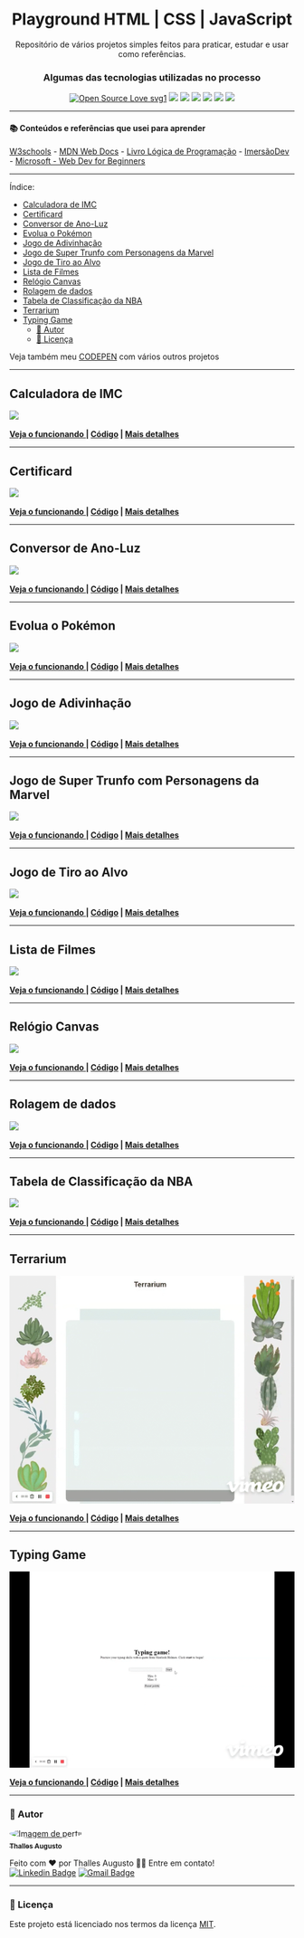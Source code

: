 <h1 align="center"> Playground HTML | CSS | JavaScript </h1>
<p align="center"> Repositório de vários projetos simples feitos para praticar, estudar e usar como referências.</p>

<div align="center">

<h3>Algumas das tecnologias utilizadas no processo</h3>
  
[![Open Source Love svg1](https://badges.frapsoft.com/os/v1/open-source.svg?v=103)](https://github.com/ellerbrock/open-source-badges/) ![](https://img.shields.io/static/v1?label=licence&message=mit&color=green&style=for-the-badge) ![](https://img.shields.io/static/v1?label=Made%20with&message=HTML5&color=E34F26&style=for-the-badge&logo=html5) ![](https://img.shields.io/static/v1?label=Made%20with&message=CSS3&color=1572B6&style=for-the-badge&logo=css3) ![](https://img.shields.io/static/v1?label=Made%20with&message=JavaScript&color=F7DF1E&style=for-the-badge&logo=javascript) ![](https://img.shields.io/static/v1?label=Made%20with&message=Markdown&color=000&style=for-the-badge&logo=markdown) ![](https://img.shields.io/static/v1?label=made%20with&message=sass&color=CC6699&style=for-the-badge&logo=sass)

</div>

---

#### 📚 Conteúdos e referências que usei para aprender  

[W3schools](https://www.w3schools.com) -
[MDN Web Docs](https://developer.mozilla.org/pt-BR) - [Livro Lógica de Programação](https://www.casadocodigo.com.br/products/livro-programacao) - [ImersãoDev](https://imersao.dev/) - [Microsoft - Web Dev for Beginners](https://github.com/microsoft/Web-Dev-For-Beginners)

---

Índice:

- [Calculadora de IMC <a name="calculadora-de-imc"></a>](#calculadora-de-imc-)
- [Certificard <a name="certificard"></a>](#certificard-)
- [Conversor de Ano-Luz <a name="conversor-de-ano-luz"></a>](#conversor-de-ano-luz-)
- [Evolua o Pokémon <a name="evolua-o-pokemon"></a>](#evolua-o-pokémon-)
- [Jogo de Adivinhação <a name="jogo-de-adivinhacao"></a>](#jogo-de-adivinhação-)
- [Jogo de Super Trunfo com Personagens da Marvel <a name="jogo-super-trunfo"></a>](#jogo-de-super-trunfo-com-personagens-da-marvel-)
- [Jogo de Tiro ao Alvo <a name="jogo-de-tiro-ao-alvo"></a>](#jogo-de-tiro-ao-alvo-)
- [Lista de Filmes <a name="lista-de-filmes"></a>](#lista-de-filmes-)
- [Relógio Canvas <a name="relogio-canvas"></a>](#relógio-canvas-)
- [Rolagem de dados <a name="rolagem-de-dados"></a>](#rolagem-de-dados-)
- [Tabela de Classificação da NBA <a name="tabela-de-classificação"></a>](#tabela-de-classificação-da-nba-)
- [Terrarium <a name="terrarium"></a>](#terrarium-)
- [Typing Game <a name="typing-game"></a>](#typing-game-)
  - [👷 Autor](#-autor)
  - [📝 Licença](#-licença)

Veja também meu [CODEPEN](https://codepen.io/theslladev/pens/) com vários outros projetos

---

## Calculadora de IMC <a name="calculadora-de-imc"></a>
<a href="https://github.com/ThesllaDev/Simple-Projects/blob/main/Calculadora-de-IMC/README-CALCULADORA-DE-IMC.md" >![](./Calculadora-de-IMC/assets/img/banner-calculadora-de-imc.gif)</a>

**<a href="https://codepen.io/theslladev/full/yLVGBex" target="_blank">Veja o funcionando </a> |
[Código](https://github.com/ThesllaDev/Simple-Projects/tree/main/Calculadora-de-IMC) |
[Mais detalhes](https://github.com/ThesllaDev/Simple-Projects/blob/main/Calculadora-de-IMC/README-CALCULADORA-DE-IMC.md)**

---

## Certificard <a name="certificard"></a>
<a href="https://github.com/ThesllaDev/Simple-Projects/blob/main/Certificard/README-CERTIFICARD.md" >![](./Certificard/assets/img/banner-certificard.gif)</a>

**<a href="https://codepen.io/theslladev/full/MWJoMGd" target="_blank">Veja o funcionando </a> |
[Código](https://github.com/ThesllaDev/Simple-Projects/blob/main/Certificard) |
[Mais detalhes](https://github.com/ThesllaDev/Simple-Projects/blob/main/Certificard/README-CERTIFICARD.md)**

---

## Conversor de Ano-Luz <a name="conversor-de-ano-luz"></a>
<a href="https://github.com/ThesllaDev/Simple-Projects/tree/main/Conversor-da-Velocidade-da-Luz/README-CONVERSOR-DE-ANOS-LUZ.md" >![](./Conversor-da-Velocidade-da-Luz/assets/img/banner-conversor-de-anos-luz.gif)</a>

**<a href="https://codepen.io/theslladev/full/XWpbrNo" target="_blank">Veja o funcionando </a> | 
[Código](https://github.com/ThesllaDev/Simple-Projects/tree/main/Conversor-da-Velocidade-da-Luz) | 
[Mais detalhes](https://github.com/ThesllaDev/Simple-Projects/tree/main/Conversor-da-Velocidade-da-Luz/README-CONVERSOR-DE-ANOS-LUZ.md)**

---

## Evolua o Pokémon <a name="evolua-o-pokemon"></a>
<a href="https://github.com/ThesllaDev/Simple-Projects/tree/main/Evolua-o-Pokemon/README-EVOLUA-O-POKEMON.md" >![](./Evolua-o-Pokemon/img/banner-evolua-o-pokemon.gif)</a>

**<a href="https://codepen.io/theslladev/full/JjEYLNY" target="_blank">Veja o funcionando </a> | 
[Código](https://github.com/ThesllaDev/Simple-Projects/tree/main/Evolua-o-Pokemon) | 
[Mais detalhes](https://github.com/ThesllaDev/Simple-Projects/tree/main/Evolua-o-Pokemon/README-EVOLUA-O-POKEMON.md)**

---

## Jogo de Adivinhação <a name="jogo-de-adivinhacao"></a>
<a href="https://github.com/ThesllaDev/Simple-Projects/tree/main/Jogo-de-Advinhacao/README-JOGO-DE-ADVINHACAO.md" >![](./Jogo-de-Advinhacao/assets/img/banner-jogo-de-adivinhacao.gif)</a>

**<a href="https://codepen.io/theslladev/full/qBRbEwY" target="_blank">Veja o funcionando </a> | 
[Código](https://github.com/ThesllaDev/Simple-Projects/tree/main/Jogo-de-Advinhacao) | 
[Mais detalhes](https://github.com/ThesllaDev/Simple-Projects/tree/main/Jogo-de-Advinhacao/README-JOGO-DE-ADVINHACAO.md)**

---

## Jogo de Super Trunfo com Personagens da Marvel <a name="jogo-super-trunfo"></a>
<a href="https://github.com/ThesllaDev/Simple-Projects/blob/main/Jogo-Super-Trunfo-Marvel/README-JOGO-SUPER-TRUNFO-MARVEL.md" >![](./Jogo-Super-Trunfo-Marvel/assets/img/banner-jogo-super-trunfo-marvel.gif)</a>

**<a href="https://codepen.io/theslladev/full/ExZZQaB" target="_blank">Veja o funcionando </a> | 
[Código](https://github.com/ThesllaDev/Simple-Projects/tree/main/Jogo-Super-Trunfo-Marvel) | 
[Mais detalhes](https://github.com/ThesllaDev/Simple-Projects/blob/main/Jogo-Super-Trunfo-Marvel/README-JOGO-SUPER-TRUNFO-MARVEL.md)**

---

## Jogo de Tiro ao Alvo <a name="jogo-de-tiro-ao-alvo"></a>
<a href="https://github.com/ThesllaDev/Simple-Projects/tree/main/Jogo-de-Tiro-ao-Alvo/README-JOGO-DE-TIRO-AO-ALVO.md" >![](./Jogo-de-Tiro-ao-Alvo/assets/img/banner-jogo-de-tiro-ao-alvo.gif)</a>

**<a href="https://codepen.io/theslladev/full/BapBvbw" target="_blank">Veja o funcionando </a> | 
[Código](https://github.com/ThesllaDev/Simple-Projects/tree/main/Jogo-de-Tiro-ao-Alvo) | 
[Mais detalhes](https://github.com/ThesllaDev/Simple-Projects/tree/main/Jogo-de-Tiro-ao-Alvo/README-JOGO-DE-TIRO-AO-ALVO.md)**

---

## Lista de Filmes <a name="lista-de-filmes"></a>
<a href="https://github.com/ThesllaDev/Simple-Projects/tree/main/Lista-de-Filmes/README-LISTA-DE-FILMES.md" >![](./Lista-de-Filmes/assets/img/banner-lista-de-filmes.gif)</a>

**<a href="https://codepen.io/theslladev/full/eYgZKXy" target="_blank">Veja o funcionando </a> | 
[Código](https://github.com/ThesllaDev/Simple-Projects/tree/main/Lista-de-Filmes) | 
[Mais detalhes](https://github.com/ThesllaDev/Simple-Projects/tree/main/Lista-de-Filmes/README-LISTA-DE-FILMES.md)**

---

## Relógio Canvas <a name="relogio-canvas"></a>
<a href="https://github.com/ThesllaDev/Simple-Projects/blob/main/Relogio-Canvas/README-RELOGIO-CANVAS.md" >![](./Relogio-Canvas/assets/img/banner-relogio-canvas.gif)</a>

**<a href="https://codepen.io/theslladev/full/RwoqpyW" target="_blank">Veja o funcionando </a> | 
[Código](https://github.com/ThesllaDev/Simple-Projects/blob/main/Relogio-Canvas) | 
[Mais detalhes](https://github.com/ThesllaDev/Simple-Projects/blob/main/Relogio-Canvas/README-RELOGIO-CANVAS.md)**

---

## Rolagem de dados <a name="rolagem-de-dados"></a>
<a href="https://github.com/ThesllaDev/Simple-Projects/blob/main/Rolagem-de-Dados/README-ROLAGEM-DE-DADOS.md" >![](./Rolagem-de-Dados/assets/img/banner-rolagem-de-dados.gif)</a>

**<a href="https://codepen.io/theslladev/full/NWbZabZ" target="_blank">Veja o funcionando </a> | 
[Código](https://github.com/ThesllaDev/Simple-Projects/blob/main/Rolagem-de-Dados) | 
[Mais detalhes](https://github.com/ThesllaDev/Simple-Projects/blob/main/Rolagem-de-Dados/README-ROLAGEM-DE-DADOS.md)**

---

## Tabela de Classificação da NBA <a name="tabela-de-classificação"></a>
<a href="https://github.com/ThesllaDev/Simple-Projects/tree/main/Tabela-de-Classificacao/README-TABELA-DE-CLASSIFICACAO.md" >![](./Tabela-de-Classificacao/assets/img/banner-tabela-de-classificacao.gif)</a>

**<a href="https://codepen.io/theslladev/full/XWpjYxp" target="_blank">Veja o funcionando </a> | 
[Código](https://github.com/ThesllaDev/Simple-Projects/tree/main/Tabela-de-Classificacao) | 
[Mais detalhes](https://github.com/ThesllaDev/Simple-Projects/tree/main/Tabela-de-Classificacao/README-TABELA-DE-CLASSIFICACAO.md)**

---

## Terrarium <a name="terrarium"></a>
<a href="https://github.com/ThesllaDev/Simple-Projects/blob/main/Terrarium/README-TERRARIUM.md" >![](./Terrarium/assets/img/banner-terrarium.gif)</a>

**<a href="https://codepen.io/theslladev/full/yLMoZmd" target="_blank">Veja o funcionando </a> | 
[Código](https://github.com/ThesllaDev/Simple-Projects/tree/main/Terrarium) | 
[Mais detalhes](https://github.com/ThesllaDev/Simple-Projects/blob/main/Terrarium/README-TERRARIUM.md)**

---

## Typing Game <a name="typing-game"></a>
<a href="https://github.com/ThesllaDev/Simple-Projects/blob/main/Typing-Game/README-TYPING-GAME.md" >![](./Typing-Game/assets/img/banner-typing-game.gif)</a>

**<a href="https://codepen.io/theslladev/full/oNZJMzj" target="_blank">Veja o funcionando </a> | 
[Código](https://github.com/ThesllaDev/Simple-Projects/tree/main/Typing-Game) | 
[Mais detalhes](https://github.com/ThesllaDev/Simple-Projects/blob/main/Typing-Game/README-TYPING-GAME.md)**

---

### 👷 Autor

<a href="https://github.com/ThesllaDev">
 <img style="border-radius:50%;" src="https://avatars2.githubusercontent.com/u/61105850?v=4" width="100px;" alt="Imagem de perfil"/>
 <br />
 <sub><b>Thalles Augusto</b></sub></a>


Feito com ❤️ por Thalles Augusto 👋🏽 Entre em contato! <br/>
 [![Linkedin Badge](https://img.shields.io/badge/-Thalles-blue?style=flat-square&logo=Linkedin&logoColor=white&link=https://www.linkedin.com/in/thalles-augusto/)](https://www.linkedin.com/in/thalles-augusto/) 
[![Gmail Badge](https://img.shields.io/badge/-ThesllaDev@gmail.com-c14438?style=flat-square&logo=Gmail&logoColor=white&link=mailto:ThesllaDev@gmail.com)](mailto:ThesllaDev@gmail.com)

---

### 📝 Licença

Este projeto está licenciado nos termos da licença [MIT](./LICENSE).

